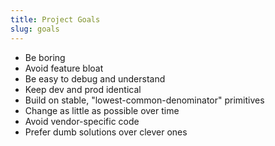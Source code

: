 ```yaml
---
title: Project Goals
slug: goals
---
```


- Be boring
- Avoid feature bloat
- Be easy to debug and understand
- Keep dev and prod identical
- Build on stable, "lowest-common-denominator" primitives
- Change as little as possible over time
- Avoid vendor-specific code
- Prefer dumb solutions over clever ones
